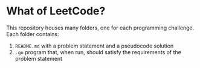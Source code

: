 # What of LeetCode?

This repository houses many folders, one for each programming challenge. Each folder contains:
1. `README.md` with a problem statement and a pseudocode solution
2. `.go` program that, when run, should satisfy the requirements of the problem statement
